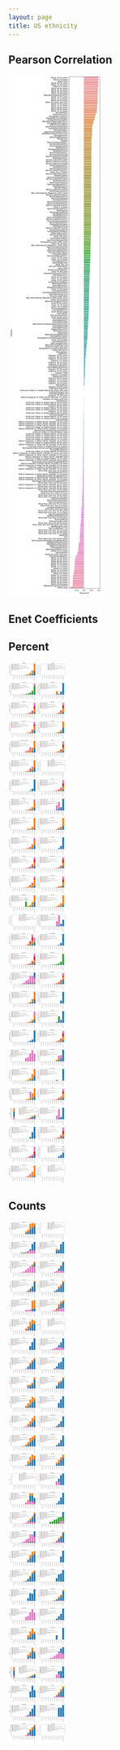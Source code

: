 ```yaml
---
layout: page
title: US ethnicity
---
```


## Pearson Correlation
![enet1](./assets/feature_correlations.png)

## Enet Coefficients

## Percent
![region1](./assets/ethnicity_and_deaths_per_state_fraction.png)

## Counts
![region2](./assets/ethnicity_and_deaths_per_state.png)

